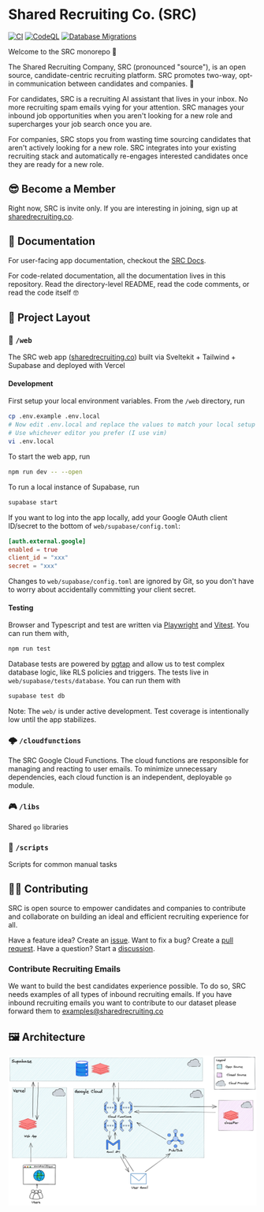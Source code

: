 # Shared Recruiting Co. (SRC)

[![CI](https://github.com/shared-recruiting-co/shared-recruiting-co/actions/workflows/ci.yml/badge.svg)](https://github.com/shared-recruiting-co/shared-recruiting-co/actions/workflows/ci.yml) [![CodeQL](https://github.com/shared-recruiting-co/shared-recruiting-co/actions/workflows/codeql.yml/badge.svg)](https://github.com/shared-recruiting-co/shared-recruiting-co/actions/workflows/codeql.yml) [![Database Migrations](https://github.com/shared-recruiting-co/shared-recruiting-co/actions/workflows/migrations.yml/badge.svg)](https://github.com/shared-recruiting-co/shared-recruiting-co/actions/workflows/migrations.yml)

Welcome to the SRC monorepo 👋

The Shared Recruiting Company, SRC (pronounced "source"), is an open source, candidate-centric recruiting platform. SRC promotes two-way, opt-in communication between candidates and companies. 🤝

For candidates, SRC is a recruiting AI assistant that lives in your inbox. No more recruiting spam emails vying for your attention. SRC manages your inbound job opportunities when you aren't looking for a new role and supercharges your job search once you are.

For companies, SRC stops you from wasting time sourcing candidates that aren't actively looking for a new role. SRC integrates into your existing recruiting stack and automatically re-engages interested candidates once they are ready for a new role.

## 😎 Become a Member

Right now, SRC is invite only. If you are interesting in joining, sign up at [sharedrecruiting.co](https://sharedrecruiting.co/).

## 📖 Documentation

For user-facing app documentation, checkout the [SRC Docs](https://sharedrecruiting.co/docs/welcome).

For code-related documentation, all the documentation lives in this repository. Read the directory-level README, read the code comments, or read the code itself 🤓

## 🕍 Project Layout

### 📱 `/web`

The SRC web app ([sharedrecruiting.co](https://sharedrecruiting.co)) built via Sveltekit + Tailwind + Supabase and deployed with Vercel

#### Development

First setup your local environment variables. From the `/web` directory, run 

```bash
cp .env.example .env.local
# Now edit .env.local and replace the values to match your local setup
# Use whichever editor you prefer (I use vim)
vi .env.local
```



To start the web app, run
```bash
npm run dev -- --open 
```

To run a local instance of Supabase, run
```bash
supabase start
```

If you want to log into the app locally, add your Google OAuth client ID/secret to the bottom of `web/supabase/config.toml`:

```toml
[auth.external.google]
enabled = true
client_id = "xxx"
secret = "xxx"
```

Changes to `web/supabase/config.toml` are ignored by Git, so you don't have to worry about accidentally committing your client secret.

#### Testing

Browser and Typescript and test are written via [Playwright](https://playwright.dev/) and [Vitest](https://vitest.dev/). You can run them with,

```bash
npm run test
```

Database tests are powered by [pgtap](https://pgtap.org) and allow us to test complex database logic, like RLS policies and triggers. The tests live in `web/supabase/tests/database`. You can run them with

```bash
supabase test db
```

Note: The `web/` is under active development. Test coverage is intentionally low until the app stabilizes. 

### 🌩️ `/cloudfunctions`

The SRC Google Cloud Functions. The cloud functions are responsible for managing and reacting to user emails. To minimize unnecessary dependencies, each cloud function is an independent, deployable  `go` module. 

### 🎮 `/libs`

Shared `go` libraries

### 📑 `/scripts`

Scripts for common manual tasks

## 👩‍💻 Contributing

SRC is open source to empower candidates and companies to contribute and collaborate on building an ideal and efficient recruiting experience for all.

Have a feature idea? Create an [issue](https://github.com/shared-recruiting-co/shared-recruiting-co/issues). Want to fix a bug? Create a [pull request](https://github.com/shared-recruiting-co/shared-recruiting-co/pulls). Have a question? Start a [discussion](https://github.com/shared-recruiting-co/shared-recruiting-co/discussions).

### Contribute Recruiting Emails

We want to build the best candidates experience possible. To do so, SRC needs examples of all types of inbound recruiting emails. If you have inbound recruiting emails you want to contribute to our dataset please forward them to [examples@sharedrecruiting.co](mailto:examples@sharedrecruiting.co) 

## 🖼️ Architecture

![SRC Architecture Diagram](/web/static/docs/images/architecture.png "Architecture")
